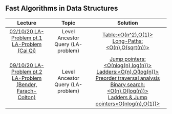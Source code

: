 ## Fast Algorithms in Data Structures

Lecture|Topic|Solution
:-:|:-:|:-:
[02/10/20 LA-Problem pt.1](https://github.com/andy489/Fast_Algorithms_in_Data_Structures/blob/main/Level%20Ancestor%20Query%20(LA-problem)/02.10.%20LAQ%20(Level%20Ancestor%20Query)%20pt.1.pdf)<br>[LA-Problem (Cai Qi)](https://github.com/andy489/Fast_Algorithms_in_Data_Structures/blob/main/Level%20Ancestor%20Query%20(LA-problem)/LA-Problem%20(Cai%20Qi).pdf)|Level Ancestor Query (LA-problem)|[Table:<O(n^2),O(1)>](https://github.com/andy489/Fast_Algorithms_in_Data_Structures/blob/main/Level%20Ancestor%20Query%20(LA-problem)/%3CO(n%5E2)%2C%20O(1)%3E%20solution.cpp)<br>[Long-Paths:<O(n),O(sqrt(n))>](https://github.com/andy489/Fast_Algorithms_in_Data_Structures/blob/main/Level%20Ancestor%20Query%20(LA-problem)/%3CO(n)%2C%20O(sqrt(n))%3E%20solution.cpp)
[09/10/20 LA-Problem pt.2]()<br>[LA-Problem (Bender, Farach-Colton)](https://github.com/andy489/Fast_Algorithms_in_Data_Structures/blob/main/Level%20Ancestor%20Query%20(LA-problem)/LA-Problem%20(Bender%2C%20Farach-Colton).pdf)|Level Ancestor Query (LA-problem)|[Jump pointers:<O(nlog(n),log(n))>](https://github.com/andy489/Fast_Algorithms_in_Data_Structures/blob/main/Level%20Ancestor%20Query%20(LA-problem)/%3CO(nlog(n))%2C%20O(log(n))%3E%20jump%20pointer.cpp)<br>[Ladders:<O(n),O(log(n))>](https://github.com/andy489/Fast_Algorithms_in_Data_Structures/blob/main/Level%20Ancestor%20Query%20(LA-problem)/%3CO(n)%2C%20O(log(n))%3E%20ladders.cpp)<br>[Preorder traversal analysis](https://github.com/andy489/Fast_Algorithms_in_Data_Structures/blob/main/Level%20Ancestor%20Query%20(LA-problem)/A%20Simple%20Solution%20to%20the%20Level-Ancestor%20Problem.pdf)<br>[Binary search:<O(n),O(log(n))>](https://github.com/andy489/Fast_Algorithms_in_Data_Structures/blob/main/Level%20Ancestor%20Query%20(LA-problem)/%3CO(n),%20O(log(n))%3E%20binary%20search.cpp)<br>[Ladders & Jump pointers<O(nlog(n),O(1))>](https://github.com/andy489/Fast_Algorithms_in_Data_Structures/blob/main/Level%20Ancestor%20Query%20(LA-problem)/%3CO(nlog(n))%2C%20O(1)%3E.cpp)

